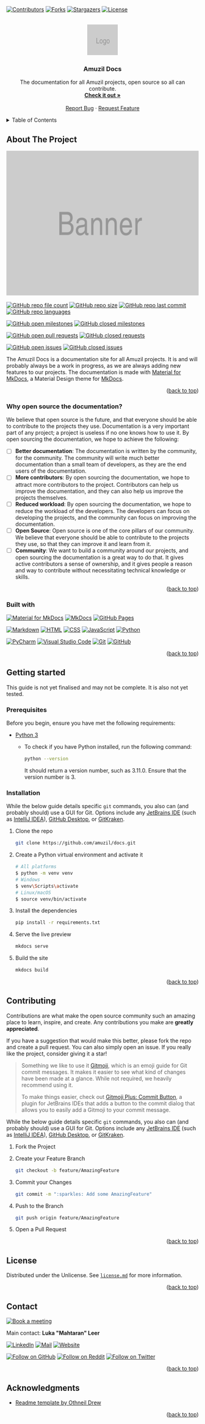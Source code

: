 <a name="readme-top"></a>


<!-- PROJECT SHIELDS -->
[![Contributors][contributors-shield]][contributors-url]
[![Forks][forks-shield]][forks-url]
[![Stargazers][stars-shield]][stars-url]
[![License][license-shield]][license-url]

<!-- PROJECT LOGO -->
<br />
<div align="center" style="text-align: center">
	<a href="https://github.com/amuzil/docs">
		<img src="https://raw.githubusercontent.com/amuzil/docs/main/docs/assets/brand/logo.png" alt="Logo" width="80" height="80">
	</a>
	<h3>Amuzil Docs</h3>
	<p>
        The documentation for all Amuzil projects, open source so all can contribute.
        <br />
        <a href="https://docs.amuzil.com"><strong>Check it out »</strong></a>
        <br />
        <br />
        <a href="https://github.com/amuzil/docs/issues">Report Bug</a>
        ·
        <a href="https://github.com/amuzil/docs/issues">Request Feature</a>
	</p>
</div>


<!-- TABLE OF CONTENTS -->
<details>
	<summary>Table of Contents</summary>
	<ol>
		<li>
			<a href="#about-the-project">About The Project</a>
			<ul>
				<li><a href="#why-open-source-the-documentation">Why open source the documentation?</a></li>
				<li><a href="#built-with">Built with</a></li>
			</ul>
		</li>
		<li>
			<a href="#getting-started">Getting Started</a>
			<ul>
				<li><a href="#prerequisites">Prerequisites</a></li>
				<li><a href="#installation">Installation</a></li>
			</ul>
		</li>
		<li><a href="#contributing">Contributing</a></li>
		<li><a href="#license">License</a></li>
		<li><a href="#contact">Contact</a></li>
		<li><a href="#acknowledgments">Acknowledgments</a></li>
	</ol>
</details>


<!-- ABOUT THE PROJECT -->

## About The Project

[![Banner][banner]][docs-url]

[![GitHub repo file count][github-repo-file-count]][github-repo-url]
[![GitHub repo size][github-repo-size]][github-repo-url]
[![GitHub repo last commit][github-repo-last-commit]][github-repo-url]
[![GitHub repo languages][github-repo-languages]][github-repo-url]

[![GitHub open milestones][github-open-milestones]][github-open-milestones-url]
[![GitHub closed milestones][github-closed-milestones]][github-closed-milestones-url]

[![GitHub open pull requests][github-open-pull-requests]][github-open-pull-requests-url]
[![GitHub closed requests][github-closed-pull-requests]][github-closed-pull-requests-url]

[![GitHub open issues][github-open-issues]][github-open-issues-url]
[![GitHub closed issues][github-closed-issues]][github-closed-issues-url]

The Amuzil Docs is a documentation site for all Amuzil projects.
It is and will probably always be a work in progress, as we are always adding new features to our projects.
The documentation is made with [Material for MkDocs](https://squidfunk.github.io/mkdocs-material/),
a Material Design theme for [MkDocs](https://www.mkdocs.org/).

<p align="right" style="text-align: right">(<a href="#readme-top">back to top</a>)</p>

### Why open source the documentation?

We believe that open source is the future, and that everyone should be able to contribute to the projects they use.
Documentation is a very important part of any project; a project is useless if no one knows how to use it.
By open sourcing the documentation, we hope to achieve the following:

- [ ] **Better documentation**: The documentation is written by the community, for the community. The community will
  write much better documentation than a small team of developers, as they are the end users of the documentation.
- [ ] **More contributors**: By open sourcing the documentation, we hope to attract more contributors to the project.
  Contributors can help us improve the documentation, and they can also help us improve the projects themselves.
- [ ] **Reduced workload**: By open sourcing the documentation, we hope to reduce the workload of the developers.
  The developers can focus on developing the projects, and the community can focus on improving the documentation.
- [ ] **Open Source**: Open source is one of the core pillars of our community. We believe that everyone should be able
  to contribute to the projects they use, so that they can improve it and learn from it.
- [ ] **Community**: We want to build a community around our projects, and open sourcing the documentation is a great
  way to do that. It gives active contributors a sense of ownership, and it gives people a reason and way to contribute
  without necessitating technical knowledge or skills.

<p align="right" style="text-align: right">(<a href="#readme-top">back to top</a>)</p>

### Built with

[![Material for MkDocs][mkdocs-material-shield]][mkdocs-material-url]
[![MkDocs][mkdocs-shield]][mkdocs-url]
[![GitHub Pages][github-pages-shield]][github-pages-url]

[![Markdown][markdown-shield]][markdown-url]
[![HTML][html-shield]][html-url]
[![CSS][css-shield]][css-url]
[![JavaScript][javascript-shield]][javascript-url]
[![Python][python-shield]][python-url]

[![PyCharm][pycharm-shield]][pycharm-url]
[![Visual Studio Code][vscode-shield]][vscode-url]
[![Git][git-shield]][git-url]
[![GitHub][github-shield]][github-url]

<p align="right" style="text-align: right">(<a href="#readme-top">back to top</a>)</p>


<!-- GETTING STARTED -->

## Getting started

This guide is not yet finalised and may not be complete. It is also not yet tested.

### Prerequisites

Before you begin, ensure you have met the following requirements:

* [Python 3](https://www.python.org/downloads/)
	* To check if you have Python installed, run the following command:

	  ```sh
	  python --version
	  ```

	  It should return a version number, such as 3.11.0. Ensure that the version number is 3.

### Installation

While the below guide details specific `git` commands, you also can (and probably should) use a GUI for Git.
Options include any [JetBrains IDE](https://www.jetbrains.com/products.html) (such
as [IntelliJ IDEA](https://www.jetbrains.com/idea/)), [GitHub Desktop](https://desktop.github.com/),
or [GitKraken](https://www.gitkraken.com/).

1. Clone the repo

   ```sh
   git clone https://github.com/amuzil/docs.git
   ```

2. Create a Python virtual environment and activate it

   ```sh
   # All platforms
   $ python -m venv venv
   # Windows
   $ venv\Scripts\activate
   # Linux/macOS
   $ source venv/bin/activate
   ```

3. Install the dependencies

   ```sh
   pip install -r requirements.txt
   ```

4. Serve the live preview

   ```sh
   mkdocs serve
   ```

5. Build the site

   ```sh
   mkdocs build
   ```

<p align="right" style="text-align: right">(<a href="#readme-top">back to top</a>)</p>

<!-- CONTRIBUTING -->

## Contributing

Contributions are what make the open source community such an amazing place to learn, inspire, and create.
Any contributions you make are **greatly appreciated**.

If you have a suggestion that would make this better, please fork the repo and create a pull request.
You can also simply open an issue.
If you really like the project, consider giving it a star!

> Something we like to use it [Gitmoji](https://gitmoji.dev/), which is an emoji guide for Git commit messages.
> It makes it easier to see what kind of changes have been made at a glance.
> While not required, we heavily recommend using it.
>
> To make things easier, check
> out [Gitmoji Plus: Commit Button](https://plugins.jetbrains.com/plugin/12383-gitmoji-plus-commit-button),
> a plugin for JetBrains IDEs that adds a button to the commit dialog that allows you to easily add a Gitmoji to your
> commit message.

While the below guide details specific `git` commands, you also can (and probably should) use a GUI for Git.
Options include any [JetBrains IDE](https://www.jetbrains.com/products.html) (such
as [IntelliJ IDEA](https://www.jetbrains.com/idea/)), [GitHub Desktop](https://desktop.github.com/),
or [GitKraken](https://www.gitkraken.com/).

1. Fork the Project
2. Create your Feature Branch

   ```sh
   git checkout -b feature/AmazingFeature
   ```

3. Commit your Changes

   ```sh
   git commit -m ":sparkles: Add some AmazingFeature"
   ```

4. Push to the Branch

   ```sh
   git push origin feature/AmazingFeature
   ```

5. Open a Pull Request

<p align="right" style="text-align: right">(<a href="#readme-top">back to top</a>)</p>


<!-- LICENSE -->

## License

Distributed under the Unlicense. See [`license.md`](license.md) for more information.

<p align="right" style="text-align: right">(<a href="#readme-top">back to top</a>)</p>


<!-- CONTACT -->

## Contact

[![Book a meeting][cal-shield]][cal-url]

Main contact: **Luka "Mahtaran" Leer**

[![LinkedIn][luka-linkedin-shield]][luka-linkedin-url]
[![Mail][luka-mail-shield]][luka-mail-url]
[![Website][luka-website-shield]][luka-website-url]

[![Follow on GitHub][luka-github-followers-shield]][luka-github-followers-url]
[![Follow on Reddit][luka-reddit-shield]][luka-reddit-url]
[![Follow on Twitter][luka-twitter-shield]][luka-twitter-url]

<p align="right" style="text-align: right">(<a href="#readme-top">back to top</a>)</p>


<!-- ACKNOWLEDGMENTS -->

## Acknowledgments

* [Readme template by Othneil Drew](https://github.com/othneildrew/Best-README-Template)

<p align="right" style="text-align: right">(<a href="#readme-top">back to top</a>)</p>


<!-- MARKDOWN LINKS & IMAGES -->

[contributors-shield]: https://img.shields.io/github/contributors/amuzil/docs.svg?style=for-the-badge

[contributors-url]: https://github.com/amuzil/docs/graphs/contributors

[forks-shield]: https://img.shields.io/github/forks/amuzil/docs.svg?style=for-the-badge

[forks-url]: https://github.com/amuzil/docs/network/members

[stars-shield]: https://img.shields.io/github/stars/amuzil/docs.svg?style=for-the-badge

[stars-url]: https://github.com/amuzil/docs/stargazers

[hacktoberfest-shield]: https://img.shields.io/github/hacktoberfest/2022/amuzil/docs?style=for-the-badge

[hacktoberfest-url]: https://hacktoberfest.com/

[license-shield]: https://img.shields.io/github/license/amuzil/docs.svg?style=for-the-badge

[license-url]: https://github.com/amuzil/docs/blob/main/license.md


[banner]: https://raw.githubusercontent.com/amuzil/docs/main/docs/assets/brand/banner.png

[docs-url]: https://docs.amuzil.com


[github-repo-url]: https://github.com/amuzil/docs/

[github-repo-file-count]: https://img.shields.io/github/directory-file-count/amuzil/docs?style=for-the-badge

[github-repo-size]: https://img.shields.io/github/repo-size/amuzil/docs?style=for-the-badge

[github-repo-last-commit]: https://img.shields.io/github/last-commit/amuzil/docs?style=for-the-badge

[github-repo-languages]: https://img.shields.io/github/languages/count/amuzil/docs?style=for-the-badge

[github-open-issues]: https://img.shields.io/github/issues/amuzil/docs?style=for-the-badge

[github-open-issues-url]: https://github.com/amuzil/docs/issues

[github-closed-issues]: https://img.shields.io/github/issues-closed/amuzil/docs?style=for-the-badge

[github-closed-issues-url]: https://github.com/amuzil/docs/issues?q=is%3Aissue+is%3Aclosed

[github-open-pull-requests]: https://img.shields.io/github/issues-pr/amuzil/docs?style=for-the-badge

[github-open-pull-requests-url]: https://github.com/amuzil/docs/pulls

[github-closed-pull-requests]: https://img.shields.io/github/issues-pr-closed/amuzil/docs?style=for-the-badge

[github-closed-pull-requests-url]: https://github.com/amuzil/docs/pulls?q=is%3Apr+is%3Aclosed

[github-open-milestones]: https://img.shields.io/github/milestones/open/amuzil/docs?style=for-the-badge

[github-open-milestones-url]: https://github.com/amuzil/docs/milestones

[github-closed-milestones]: https://img.shields.io/github/milestones/closed/amuzil/docs?style=for-the-badge

[github-closed-milestones-url]: https://github.com/amuzil/docs/milestones?q=is%3Aclosed


[mkdocs-material-shield]: https://img.shields.io/badge/MkDocs%20Material-4051B5?style=for-the-badge&logo=read-the-docs&logoColor=white

[mkdocs-material-url]: https://squidfunk.github.io/mkdocs-material/

[mkdocs-shield]: https://img.shields.io/badge/MkDocs-54B4EB?style=for-the-badge&logo=mdbook&logoColor=white

[mkdocs-url]: https://www.mkdocs.org/

[github-pages-shield]: https://img.shields.io/badge/GitHub%20Pages-181717?style=for-the-badge&logo=github&logoColor=white

[github-pages-url]: https://pages.github.com/


[markdown-shield]: https://img.shields.io/badge/Markdown-4a525a?style=for-the-badge&logo=markdown&logoColor=white

[markdown-url]: https://daringfireball.net/projects/markdown/

[html-shield]: https://img.shields.io/badge/HTML5-E34F26?style=for-the-badge&logo=html5&logoColor=white

[html-url]: https://developer.mozilla.org/en-US/docs/Web/Guide/HTML/HTML5

[css-shield]: https://img.shields.io/badge/CSS3-1572B6?style=for-the-badge&logo=css3&logoColor=white

[css-url]: https://developer.mozilla.org/en-US/docs/Web/CSS

[javascript-shield]: https://img.shields.io/badge/JavaScript-F7DF1E?style=for-the-badge&logo=javascript&logoColor=black

[javascript-url]: https://developer.mozilla.org/en-US/docs/Web/JavaScript

[python-shield]: https://img.shields.io/badge/Python-3776AB?style=for-the-badge&logo=python&logoColor=white

[python-url]: https://www.python.org/


[pycharm-shield]: https://img.shields.io/badge/PyCharm-000000?style=for-the-badge&logo=pycharm&logoColor=white

[pycharm-url]: https://www.jetbrains.com/pycharm/

[vscode-shield]: https://img.shields.io/badge/Visual_Studio_Code-007ACC?style=for-the-badge&logo=visual-studio-code&logoColor=white

[vscode-url]: https://code.visualstudio.com/

[git-shield]: https://img.shields.io/badge/Git-F05032?style=for-the-badge&logo=git&logoColor=white

[git-url]: https://git-scm.com/

[github-shield]: https://img.shields.io/badge/GitHub-181717?style=for-the-badge&logo=github&logoColor=white

[github-url]: https://github.com/


[cal-shield]: https://img.shields.io/badge/Cal.com-1DA1F2?style=for-the-badge&logo=google-calendar&logoColor=white&label=Book+a+meeting

[cal-url]: https://app.cal.com/team/amuzil


[luka-linkedin-shield]: https://img.shields.io/badge/LinkedIn-0077B5?style=for-the-badge&logo=linkedin&logoColor=white

[luka-linkedin-url]: https://linkedin.com/in/luka-leer

[luka-mail-shield]: https://img.shields.io/badge/Mail-D14836?style=for-the-badge&logo=gmail&logoColor=white

[luka-mail-url]: mailto:mahtaran@amuzil.com

[luka-website-shield]: https://img.shields.io/badge/Website-FF7139?style=for-the-badge&logo=firefox&logoColor=white

[luka-website-url]: https://mahtaran.amuzil.com/

[luka-github-followers-shield]: https://img.shields.io/github/followers/Mahtaran?style=for-the-badge&logo=github&logoColor=white&label=Follow+on+GitHub

[luka-github-followers-url]: https://github.com/Mahtaran

[luka-reddit-shield]: https://img.shields.io/reddit/user-karma/link/Mahtaran?style=for-the-badge&logo=reddit&logoColor=white&label=Follow+on+Reddit

[luka-reddit-url]: https://reddit.com/user/Mahtaran

[luka-twitter-shield]: https://img.shields.io/twitter/follow/mahtaransocial?style=for-the-badge&logo=twitter&logoColor=white&label=Follow+on+Twitter

[luka-twitter-url]: https://twitter.com/mahtaransocial
